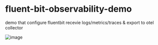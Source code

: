 # fluent-bit-observability-demo
demo that configure fluentbit recevie logs/metrics/traces &amp; export to otel collector

![image](https://user-images.githubusercontent.com/8907962/235459621-7dd6de68-2246-4b7b-a3e7-09fbbd1e64c0.png)

